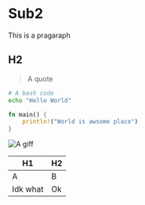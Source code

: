 # Sub2

This is a pragaraph

## H2

> A quote

```bash
# A bash code
echo "Hello World"
```

```rust
fn main() {
    println!("World is awsome place")
}
```

![A giff](https://media0.giphy.com/media/11lxCeKo6cHkJy/giphy.gif?cid=ecf05e471qiha7vs15sajog2v04gwkrj78k5h8cnu951elal&rid=giphy.gif&ct=g)

| H1 | H2 |
| ---| ---|
| A | B |
| Idk what | Ok |

